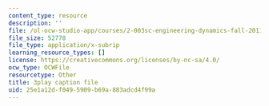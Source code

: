 ```yaml
---
content_type: resource
description: ''
file: /ol-ocw-studio-app/courses/2-003sc-engineering-dynamics-fall-2011/25e1a12df0495909b69a883adcd4f99a_7kcWV6zlcRU.vtt
file_size: 52778
file_type: application/x-subrip
learning_resource_types: []
license: https://creativecommons.org/licenses/by-nc-sa/4.0/
ocw_type: OCWFile
resourcetype: Other
title: 3play caption file
uid: 25e1a12d-f049-5909-b69a-883adcd4f99a
---
```

